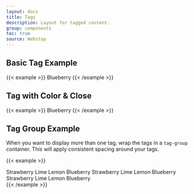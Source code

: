 ```yaml
---
layout: docs
title: Tags
description: Layout for tagged content.
group: components
toc: true
source: Webstop
---
```



## Basic Tag Example

{{< example >}}
<span class="tag">Blueberry</span>
{{< /example >}}

## Tag with Color & Close

{{< example >}}
<span class="tag bg-primary">Blueberry <i class="icon-cancel"></i></span>
{{< /example >}} 


## Tag Group Example

When you want to display more than one tag, wrap the tags in a `tag-group` container. 
This will apply consistent spacing around your tags.

{{< example >}}
<div class="tag-group">
  <span class="tag bg-danger">Strawberry <i class="icon-cancel"></i></span>
  <span class="tag bg-success">Lime <i class="icon-cancel"></i></span>
  <span class="tag bg-warning">Lemon <i class="icon-cancel"></i></span>
  <span class="tag bg-primary">Blueberry <i class="icon-cancel"></i></span>
  <span class="tag bg-danger">Strawberry <i class="icon-cancel"></i></span>
  <span class="tag bg-success">Lime <i class="icon-cancel"></i></span>
  <span class="tag bg-warning">Lemon <i class="icon-cancel"></i></span>
  <span class="tag bg-primary">Blueberry <i class="icon-cancel"></i></span>
  <span class="tag bg-danger">Strawberry <i class="icon-cancel"></i></span>
  <span class="tag bg-success">Lime <i class="icon-cancel"></i></span>
  <span class="tag bg-warning">Lemon <i class="icon-cancel"></i></span>
  <span class="tag bg-primary">Blueberry <i class="icon-cancel"></i></span>
</div>
{{< /example >}}

